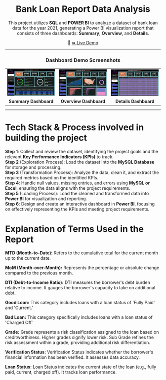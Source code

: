 <div align="center">

# Bank Loan Report Data Analysis

This project utilizes **SQL** and **POWER BI** to analyze a dataset of  bank loan data for the year 2021, generating a Power BI visualization report that consists of three dashboards: **Summary**, **Overview**, and **Details**.

🔗 [➥ Live Demo](your-live-demo-link-here)

---

### Dashboard Demo Screenshots

<table>
    <tr>
        <td><img src="https://github.com/irahul32/Bank-Loan-Report/blob/main/Sample%20screenshots/summary.png" alt="Summary Dashboard" width="300"/></td>
        <td><img src="https://github.com/irahul32/Bank-Loan-Report/blob/main/Sample%20screenshots/overview.png" alt="Overview Dashboard" width="300"/></td>
        <td><img src="https://github.com/irahul32/Bank-Loan-Report/blob/main/Sample%20screenshots/details.png" alt="Details Dashboard" width="300"/></td>
    </tr>
    <tr>
        <td align="center"><b>Summary Dashboard</b></td>
        <td align="center"><b>Overview Dashboard</b></td>
        <td align="center"><b>Details Dashboard</b></td>
    </tr>
</table>

---

</div>

# Tech Stack & Process involved in building the project
**Step 1**: Collect and review the dataset, identifying the project goals and the relevant **Key Performance Indicators (KPIs)** to track.<br>
**Step 2** (Exploration Process): Load the dataset into the **MySQL Database** for storage and processing.<br>
**Step 3** (Transformation Process): Analyze the data, clean it, and extract the required metrics based on the identified KPIs.<br>
**Step 4**: Handle null values, missing entries, and errors using **MySQL or Excel**, ensuring the data aligns with the project requirements.<br>
**Step 5** (Loading Process): Load the cleaned and transformed data into **Power BI** for visualization and reporting.<br>
**Step 6**: Design and create an interactive dashboard in **Power BI**, focusing on effectively representing the KPIs and meeting project requirements.

# Explanation of Terms Used in the Report
**MTD (Month-to-Date):** Refers to the cumulative total for the current month up to the current date.

**MoM (Month-over-Month):** Represents the percentage or absolute change compared to the previous month.

**DTI (Debt-to-Income Ratio):** DTI measures the borrower's debt burden relative to income. It gauges the borrower's capacity to take on additional debt.

**Good Loan:** This category includes loans with a loan status of 'Fully Paid' and 'Current.'

**Bad Loan:** This category specifically includes loans with a loan status of 'Charged Off.'

**Grade:** Grade represents a risk classification assigned to the loan based on creditworthiness. Higher grades signify lower risk. Sub Grade refines the risk assessment within a grade, providing additional risk differentiation.

**Verification Status:** Verification Status indicates whether the borrower's financial information has been verified. It assesses data accuracy.

**Loan Status:** Loan Status indicates the current state of the loan (e.g., fully paid, current, charged off). It tracks loan performance.

